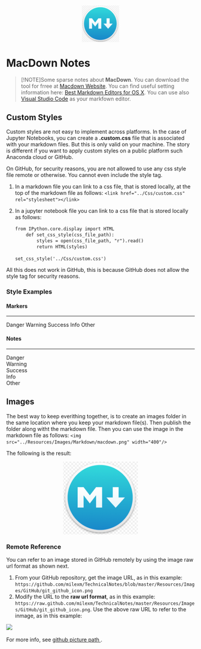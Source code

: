 <link href="../Css/custom.css" rel="stylesheet"></link> 
<div align="center">
<img src="../Resources/Images/Markdown/macdown.png" align="center" width="100"/>
</div>

# MacDown Notes

> [!NOTE]Some sparse notes about **MacDown**.
> You can download the tool for frree at [Macdown Website](http://macdown.uranusjr.com 'Title'). You can find useful setting information here: [Best Markdown Editors for OS X](https://www.raywenderlich.com/119949/top-five-markdown-editors).
You can use also [Visual Studio Code](https://code.visualstudio.com/download) as your markfown editor.

## Custom Styles

Custom styles are not easy to implement across platforms. In the case of Jupyter Notebooks, you can create a **.custom.css** file that is associated with your markdown files. But this is only valid on your machine.
The story is different if you want to apply custom styles on a public platform such Anaconda cloud or GitHub.

On GitHub, for security reasons, you are not allowed to use any css style file remote or otherwise. You cannot even include the style tag.

1.  In a markdown file you can link to a css file, that is stored locally, at the top of the markdown file as follows:
    `<link href="../Css/custom.css" rel="stylesheet"></link>`
1.  In a jupyter notebook file you can link to a css file that is stored locally as follows:

        from IPython.core.display import HTML
        	def set_css_style(css_file_path):
        		styles = open(css_file_path, "r").read()
        		return HTML(styles)

        set_css_style('../Css/custom.css')

<div class="danger">All this does not work in GitHub, this is because GitHub does not allow the style tag for security reasons. </div>

### Style Examples

#### Markers

---

<span class="m_danger">Danger</span>
<span class="m_warning">Warning</span>
<span class="m_success">Success</span>
<span class="m_info">Info</span>
<span class="m_other">Other</span>

#### Notes

---

<div class="danger">Danger</div>
<div class="warning">Warning</div>
<div class="success">Success</div>
<div class="info">Info</div>
<div class="other">Other</div>

## Images

The best way to keep everithing together, is to create an images folder in the same location where you keep your markdown file(s). Then publish the folder along witht the markdown file.
Then you can use the image in the markdown file as follows:
`<img src="../Resources/Images/Markdown/macdown.png" width="400"/>`

The following is the result:

<div align="center">
<img src="../Resources/Images/Markdown/macdown.png" align="center" width="200"/>
</div>

### Remote Reference

You can refer to an image stored in GitHub remotely by using the image raw url format as shown next.

1. From your GitHub repository, get the image URL, as in this example: `https://github.com/milexm/TechnicalNotes/blob/master/Resources/Images/GitHub/git_github_icon.png`
1. Modify the URL to the **raw url format**, as in this example: `https://raw.github.com/milexm/TechnicalNotes/master/Resources/Images/GitHub/git_github_icon.png`.
   Use the above raw URL to refer to the inmage, as in this example:

<img src="https://raw.github.com/milexm/TechnicalNotes/master/Resources/Images/GitHub/git_github_icon.png"/>

For more info, see [github picture path
](https://stackoverflow.com/questions/10935763/github-picture-path).
